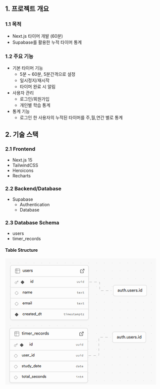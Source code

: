 ## 1. 프로젝트 개요

### 1.1 목적
- Next.js 타이머 개발 (60분)
- Supabase를 활용한 누적 타이머 통계

### 1.2 주요 기능
- 기본 타이머 기능 
    - 5분 ~ 60분, 5분간격으로 설정
    - 일시정지/재시작
    - 타이머 완료 시 알림
- 사용자 관리
    - 로그인/회원가입
    - 개인별 학습 통계
- 통계 기능
    - 로그인 한 사용자의 누적된 타이머를 주,월,연간 별로 통계

## 2. 기술 스택

### 2.1 Frontend
- Next.js 15
- TailwindCSS
- Heroicons
- Recharts

### 2.2 Backend/Database
- Supabase
    - Authentication
    - Database

### 2.3 Database Schema 
- users
- timer_records

#### Table Structure
![Timer Table Structure](./image/schema.png)
